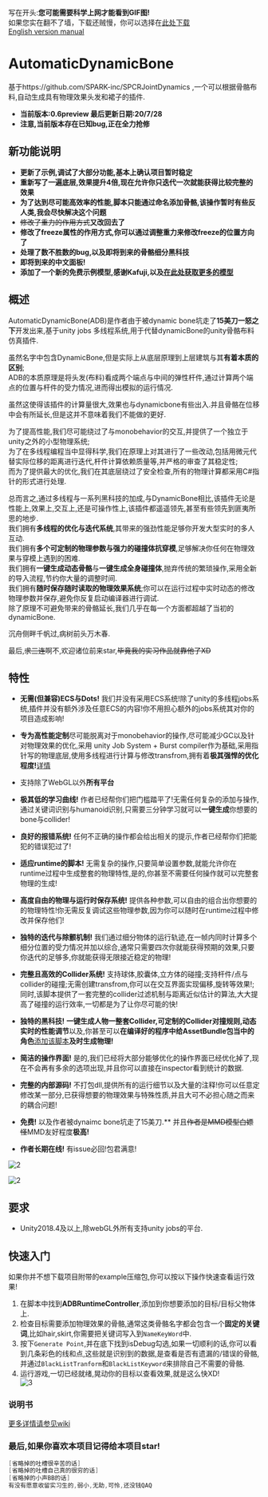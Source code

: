写在开头:**您可能需要科学上网才能看到GIF图!**  
如果您实在翻不了墙，下载还贼慢，你可以选择在[此处下载](https://gitee.com/OneYoungMean/Automatic-DynamicBone)  
[English version manual](https://github.com/OneYoungMean/Automatic-DynamicBone/wiki/English-version-manual)  

# AutomaticDynamicBone

基于https://github.com/SPARK-inc/SPCRJointDynamics ,一个可以根据骨骼布料,自动生成具有物理效果头发和裙子的插件.  
- **当前版本:0.6preview 最后更新日期:20/7/28**  
- **注意,当前版本存在已知bug,正在全力抢修**   

## 新功能说明

- **更新了示例,调试了大部分功能,基本上确认项目暂时稳定**  
- **重新写了一遍底层,效果提升4倍,现在允许你只迭代一次就能获得比较完整的效果**  
- **为了达到尽可能高效率的性能,脚本只能通过命名添加骨骼,该操作暂时有些反人类,我会尽快解决这个问题**  
- 	<s>修改了重力的作用方式</s>**又改回去了**  
- **修改了freeze属性的作用方式,你可以通过调整重力来修改freeze的位置方向了**  
- **处理了数不胜数的bug,以及即将到来的骨骼细分黑科技**  
- **即将到来的中文面板!**
- **添加了一个新的免费示例模型,感谢Kafuji,以及[在此处获取更多的模型](https://fantia.jp/fanclubs/3967)**  

## 概述   

AutomaticDynamicBone(ADB)是作者由于被dynamic bone坑走了**15美刀一怒之下**开发出来,基于unity jobs 多线程系统,用于代替dynamicBone的unity骨骼布料仿真插件.   

虽然名字中包含DynamicBone,但是实际上从底层原理到上层建筑与其**有着本质的区别**;  
ADB的本质原理是将头发(布料)看成两个端点与中间的弹性杆件,通过计算两个端点的位置与杆件的受力情况,进而得出模拟的运行情况.  

虽然这使得该插件的计算量很大,效果也与dynamicbone有些出入.并且骨骼在位移中会有所延长,但是这并不意味着我们不能做的更好.  

为了提高性能,我们尽可能绕过了与monobehavior的交互,并提供了一个独立于unity之外的小型物理系统;  
为了在多线程编程当中显得科学,我们在原理上对其进行了一些改动,包括用微元代替实际位移的距离进行迭代,杆件计算依赖质量等,并严格的审查了其稳定性;  
而为了提供最大的优化,我们在其底层绕过了安全检查,所有的物理计算都采用C#指针的形式进行处理.  

总而言之,通过多线程与一系列黑科技的加成,与DynamicBone相比,该插件无论是性能上,效果上,交互上,还是可操作性上,该插件都遥遥领先,甚至有些领先到匪夷所思的地步.  
我们拥有**多线程的优化与迭代系统**,其带来的强劲性能足够你开发大型实时的多人互动.  
我们拥有**多个可定制的物理参数与强力的碰撞体抗穿模**,足够解决你任何在物理效果与穿模上遇到的困难.   
我们拥有**一键生成动态骨骼**与**一键生成全身碰撞体**,抛弃传统的繁琐操作,采用全新的导入流程,节约你大量的调整时间.  
我们拥有**随时保存随时读取的物理效果系统**;你可以在运行过程中实时动态的修改物理参数并保存,避免你反复启动编译器进行调试.  
除了原理不可避免带来的骨骼延长,我们几乎在每一个方面都超越了当初的dynamicBone.    

沉舟侧畔千帆过,病树前头万木春.  

最后,<s>求三连</s>啊不,欢迎诸位前来star,<s>毕竟我的实习作品就靠他了XD</s>

## 特性

- **无需(但兼容)ECS与Dots!** 我们并没有采用ECS系统!除了unity的多线程jobs系统,插件并没有额外涉及任意ECS的内容!你不用担心额外的jobs系统其对你的项目造成影响!

- **专为高性能定制**尽可能脱离对于monobehavior的操作,尽可能减少GC以及针对物理效果的优化,采用 unity Job System + Burst compiler作为基础,采用指针写的物理底层,使用多线程进行计算与修改transfrom,拥有着**极其强悍的优化程度!**[详情](https://github.com/OneYoungMean/AutomaticDynamicBone/wiki/Q&A#q%E6%80%A7%E8%83%BD%E6%96%B9%E9%9D%A2%E5%85%B7%E4%BD%93%E6%80%8E%E4%B9%88%E6%A0%B7)  

- 支持除了WebGL以外**所有平台**  

- **极其低的学习曲线!** 作者已经帮你们把门槛踏平了!无需任何复杂的添加与操作,通过关键词识别与humanoid识别,只需要三分钟学习就可以**一键生成**你想要的bone与collider!

- **良好的报错系统!** 任何不正确的操作都会给出相关的提示,作者已经帮你们把能犯的错误犯过了!  

- **适应runtime的脚本!** 无需复杂的操作,只要简单设置参数,就能允许你在runtime过程中生成整套的物理特性,是的,你甚至不需要任何操作就可以完整套物理的生成!  

- **高度自由的物理与运行时保存系统!** 提供各种参数,可以自由的组合出你想要的的物理特性!你无需反复调试这些物理参数,因为你可以随时在runtime过程中修改并保存他们!  

- **独特的迭代与除颤机制!** 我们通过细分物体的运行轨迹,在一帧内同时计算多个细分位置的受力情况并加以综合,通常只需要四次你就能获得预期的效果,只要你迭代的足够多,你就能获得无限接近稳定的物理!  

- **完整且高效的Collider系统!** 支持球体,胶囊体,立方体的碰撞;支持杆件/点与collider的碰撞;无需创建transfrom,你可以在交互界面实现偏移,旋转等效果!;同时,该脚本提供了一套完整的collider过滤机制与距离近似估计的算法,大大提高了碰撞的运行效率,一切都是为了让你尽可能的快!  

- **独特的黑科技!** **一键生成人物一整套Collider,可定制的Collider对撞规则,动态实时的性能调节**以及,你甚至可以**在编译好的程序中给AssetBundle包当中的角色**[添加该脚本](https://github.com/OneYoungMean/AutomaticDynamicBone/wiki/ADBRuntimeController%E4%BB%8B%E7%BB%8D#%E5%A6%82%E4%BD%95%E5%9C%A8runtime%E7%9A%84%E6%97%B6%E5%80%99%E6%B7%BB%E5%8A%A0%E8%AF%A5%E8%84%9A%E6%9C%AC)**及时生成物理!**

- **简洁的操作界面!** 是的,我们已经将大部分能够优化的操作界面已经优化掉了,现在不会再有多余的选项出现,并且你可以直接在inspector看到统计的数据.  

- **完整的内部源码!** 不打包dll,提供所有的运行细节以及大量的注释!你可以任意定修改某一部分,已获得想要的物理效果与特殊性质,并且大可不必担心随之而来的耦合问题!  

- **免费!** 以及作者被dynaimc bone坑走了15美刀.** 并且<s>作者是MMD模型白嫖怪</s>MMD友好程度**极高!**

- **作者长期在线!** 有issue必回!包君满意!

![2](https://github.com/OneYoungMean/AutomaticDynamicBone/blob/master/Manual%20GIF/A0.gif)  
 
![2](https://s2.ax1x.com/2020/02/29/3yRc8g.gif)

## 要求

- Unity2018.4及以上,除webGL外所有支持unity jobs的平台.  

## 快速入门

如果你并不想下载项目附带的example压缩包,你可以按以下操作快速查看运行效果!  

1. 在脚本中找到**ADBRuntimeController**,添加到你想要添加的目标/目标父物体上.  
2. 检查目标需要添加物理效果的骨骼,通常这类骨骼名字都会包含一个**固定的关键词**,比如hair,skirt,你需要把关键词写入到`NameKeyWord`中.  
3. 按下`Generate Point`,并在底下找到isDebug勾选,如果一切顺利的话,你可以看到几条彩色的线和点,这些就是识别到的数据,是查看是否有遗漏的/错误的骨骼,并通过`BlackListTranform`和`BlackListKeyword`来排除自己不需要的骨骼.   
4. 运行游戏,一切已经就绪,晃动你的目标以查看效果,就是这么快XD!  
![3](https://github.com/OneYoungMean/Automatic-DynamicBone/blob/master/Manual%20GIF/A3.gif)   

### 说明书

[更多详情请参见wiki](https://github.com/OneYoungMean/Automatic-DynamicBone/wiki) 

### 最后,如果你喜欢本项目记得给本项目star!
```C#
[省略掉的吐槽很辛苦的话]
[省略掉的吐槽自己真的很穷的话]
[省略掉的小声BB的话]
有没有愿意收留实习生的,弱小,无助,可怜,还没钱QAQ
```
